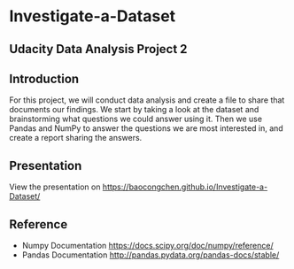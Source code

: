 # Investigate-a-Dataset
## Udacity Data Analysis Project 2

## Introduction
For this project, we will conduct data analysis and create a file to share that documents our findings. We start by taking a look at the dataset and brainstorming what questions we could answer using it. Then we use Pandas and NumPy to answer the questions we are most interested in, and create a report sharing the answers.

## Presentation
View the presentation on https://baocongchen.github.io/Investigate-a-Dataset/

## Reference
- Numpy Documentation https://docs.scipy.org/doc/numpy/reference/
- Pandas Documentation http://pandas.pydata.org/pandas-docs/stable/
